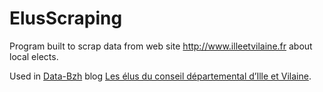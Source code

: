 # ElusScraping

Program built to scrap data from web site http://www.illeetvilaine.fr about local elects.

Used in [Data-Bzh](http://data-bzh.fr/) blog [Les élus du conseil départemental d’Ille et Vilaine](http://data-bzh.fr/elus-conseil-departemental-dille-vilaine/).
